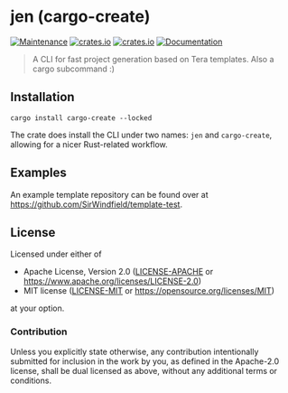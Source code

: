 # jen (cargo-create)

[![Maintenance](https://img.shields.io/badge/maintenance-actively%20maintained-brightgreen.svg)](https://github.com/SirWindfield/carg-create)
[![crates.io](https://img.shields.io/crates/v/cargo-create.svg)](https://crates.io/crates/cargo-create)
[![crates.io](https://img.shields.io/crates/d/cargo-create)](https://crates.io/crates/cargo-create)
[![Documentation](https://docs.rs/cargo-create/badge.svg)](https://docs.rs/cargo-create)

> A CLI for fast project generation based on Tera templates. Also a cargo subcommand :)

## Installation

```text
cargo install cargo-create --locked
```

The crate does install the CLI under two names: `jen` and `cargo-create`, allowing for a nicer Rust-related workflow.

## Examples

An example template repository can be found over at https://github.com/SirWindfield/template-test.

## License

Licensed under either of

- Apache License, Version 2.0 ([LICENSE-APACHE](LICENSE-APACHE) or
  https://www.apache.org/licenses/LICENSE-2.0)
- MIT license ([LICENSE-MIT](LICENSE-MIT) or https://opensource.org/licenses/MIT)

at your option.

### Contribution

Unless you explicitly state otherwise, any contribution intentionally submitted
for inclusion in the work by you, as defined in the Apache-2.0 license, shall be
dual licensed as above, without any additional terms or conditions.
